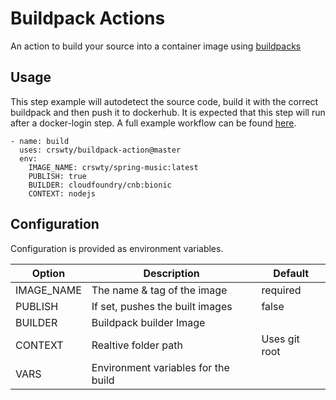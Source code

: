 
# Buildpack Actions

An action to build your source into a container image using [buildpacks](https://buildpacks.io/)


## Usage
This step example will autodetect the source code, build it with the correct buildpack and then push it to dockerhub. It is expected that this step will run after a docker-login step. A full example workflow can be found [here](https://github.com/crswty/buildpack-action/blob/master/example-workflow.yaml).

```
- name: build
  uses: crswty/buildpack-action@master
  env:
    IMAGE_NAME: crswty/spring-music:latest
    PUBLISH: true
    BUILDER: cloudfoundry/cnb:bionic
    CONTEXT: nodejs
```


## Configuration
Configuration is provided as environment variables.

Option | Description | Default
------ | ----------- | -------
IMAGE_NAME | The name & tag of the image | required
PUBLISH | If set, pushes the built images | false
BUILDER | Buildpack builder Image|
CONTEXT | Realtive folder path | Uses git root
VARS | Environment variables for the build |
